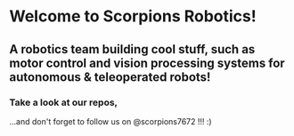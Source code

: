 # Welcome to Scorpions Robotics!

## A robotics team building cool stuff, such as motor control and vision processing systems for autonomous & teleoperated robots!

### Take a look at our repos,

...and don't forget to follow us on @scorpions7672 !!! :)
